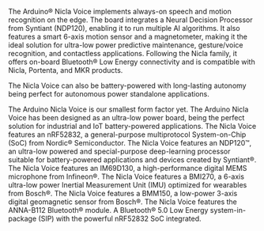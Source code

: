 <FeatureDescription>

The Arduino® Nicla Voice implements always-on speech and motion recognition on the edge. The board integrates a Neural Decision Processor from Syntiant (NDP120), enabling it to run multiple AI algorithms. It also features a smart 6-axis motion sensor and a magnetometer, making it the ideal solution for ultra-low power predictive maintenance, gesture/voice recognition, and contactless applications. Following the Nicla family, it offers on-board Bluetooth® Low Energy connectivity and is compatible with Nicla, Portenta, and MKR products. 

The Nicla Voice can also be battery-powered with long-lasting autonomy being perfect for autonomous power standalone applications.

</FeatureDescription>

<FeatureList>

<Feature title="Nicla Form Factor" image="nicla-form-factor">
The Arduino Nicla Voice is our smallest form factor yet.
</Feature>

<Feature title="Ultra-low power board" image="power">
The Arduino Nicla Voice has been designed as an ultra-low power board, being the perfect solution for industrial and IoT battery-powered applications.
</Feature>

<Feature title="System-on-Chip" image="mcu">
The Nicla Voice features an nRF52832, a general-purpose multiprotocol System-on-Chip (SoC) from Nordic® Semiconductor.
<FeatureLink title="Datasheet" url="https://infocenter.nordicsemi.com/pdf/nRF52832_PS_v1.4.pdf" download blank/>
</Feature>

<Feature title="Neural Decision Processor" image="core">
The Nicla Voice features an NDP120™, an ultra-low powered and special-purpose deep-learning processor suitable for battery-powered applications and devices created by Syntiant®.
<FeatureLink title="Datasheet" url="https://www.syntiant.com/ndp120" download blank/>
</Feature>

<Feature title="Microphone" image="microphone">
The Nicla Voice features an IM69D130, a high-performance digital MEMS microphone from Infineon®.
<FeatureLink title="Datasheet" url="https://www.infineon.com/dgdl/Infineon-IM69D130-DS-v01_00-EN.pdf?fileId=5546d462602a9dc801607a0e46511a2e" download blank/>
</Feature>

<Feature title="Inertial Measurement Unit" image="imu">
The Nicla Voice features a BMI270, a 6-axis ultra-low power Inertial Measurement Unit (IMU) optimized for wearables from Bosch®.
<FeatureLink title="Datasheet" url="https://www.bosch-sensortec.com/media/boschsensortec/downloads/datasheets/bst-bmi270-ds000.pdf" download blank/>
</Feature>

<Feature title="Magnetometer" image="magnetometer">
The Nicla Voice features a BMM150, a low-power 3-axis digital geomagnetic sensor from Bosch®.
<FeatureLink title="Datasheet" url="https://www.bosch-sensortec.com/media/boschsensortec/downloads/datasheets/bst-bmm150-ds001.pdf" download blank/>
</Feature>

<Feature title="Bluetooth® Low Energy" image="bluetooth">
The Nicla Voice features the ANNA-B112 Bluetooth® module. A Bluetooth® 5.0 Low Energy system-in-package (SIP) with the powerful nRF52832 SoC integrated.
<FeatureLink title="Datasheet" url="https://content.u-blox.com/sites/default/files/ANNA-B112_DataSheet_UBX-18011707.pdf" download blank/>
</Feature>

</FeatureList>